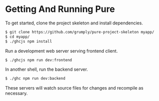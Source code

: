 # Getting And Running Pure

To get started, clone the project skeleton and install dependencies. 

```bash
$ git clone https://github.com/grumply/pure-project-skeleton myapp/
$ cd myapp/
$ ./ghcjs npm install
```

Run a development web server serving frontend client. 

```bash
$ ./ghcjs npm run dev:frontend
```

In another shell, run the backend server.

```bash
$ ./ghc npm run dev:backend
```

These servers will watch source files for changes and recompile as necessary.
